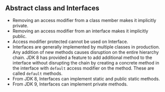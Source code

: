 ## Abstract class and Interfaces

- Removing an access modifier from a class member makes it implicitly private.
- Removing an access modifier from an interface makes it implicitly public.
- Access modifier protected cannot be used on Interface.
- Interfaces are generally implemented by multiple classes in production. Any addition of new methods causes disruption on the entire hierarchy chain. JDK 8 has provided a feature to add additional method to the interface without disrupting the chain by creating a concrete method in the interface with ```default``` access modifier on the method. These are called ```default``` methods.
- From JDK 8, Interfaces can implement static and public static methods.
- From JDK 9, Interfaces can implement private methods.